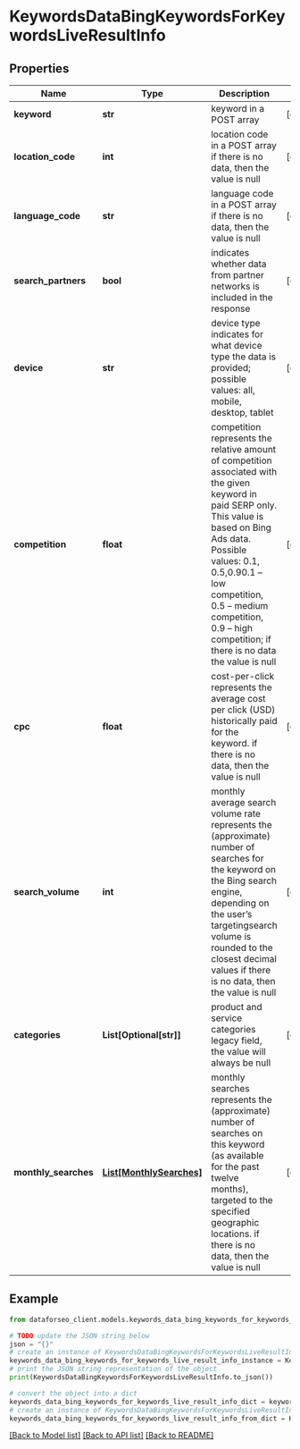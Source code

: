 # KeywordsDataBingKeywordsForKeywordsLiveResultInfo


## Properties

Name | Type | Description | Notes
------------ | ------------- | ------------- | -------------
**keyword** | **str** | keyword in a POST array | [optional] 
**location_code** | **int** | location code in a POST array if there is no data, then the value is null | [optional] 
**language_code** | **str** | language code in a POST array if there is no data, then the value is null | [optional] 
**search_partners** | **bool** | indicates whether data from partner networks is included in the response | [optional] 
**device** | **str** | device type indicates for what device type the data is provided; possible values: all, mobile, desktop, tablet | [optional] 
**competition** | **float** | competition represents the relative amount of competition associated with the given keyword in paid SERP only. This value is based on Bing Ads data. Possible values: 0.1, 0.5,0.90.1 – low competition, 0.5 – medium competition, 0.9 – high competition; if there is no data the value is null | [optional] 
**cpc** | **float** | cost-per-click represents the average cost per click (USD) historically paid for the keyword. if there is no data, then the value is null | [optional] 
**search_volume** | **int** | monthly average search volume rate represents the (approximate) number of searches for the keyword on the Bing search engine, depending on the user’s targetingsearch volume is rounded to the closest decimal values if there is no data, then the value is null | [optional] 
**categories** | **List[Optional[str]]** | product and service categories legacy field, the value will always be null | [optional] 
**monthly_searches** | [**List[MonthlySearches]**](MonthlySearches.md) | monthly searches represents the (approximate) number of searches on this keyword (as available for the past twelve months), targeted to the specified geographic locations. if there is no data, then the value is null | [optional] 

## Example

```python
from dataforseo_client.models.keywords_data_bing_keywords_for_keywords_live_result_info import KeywordsDataBingKeywordsForKeywordsLiveResultInfo

# TODO update the JSON string below
json = "{}"
# create an instance of KeywordsDataBingKeywordsForKeywordsLiveResultInfo from a JSON string
keywords_data_bing_keywords_for_keywords_live_result_info_instance = KeywordsDataBingKeywordsForKeywordsLiveResultInfo.from_json(json)
# print the JSON string representation of the object
print(KeywordsDataBingKeywordsForKeywordsLiveResultInfo.to_json())

# convert the object into a dict
keywords_data_bing_keywords_for_keywords_live_result_info_dict = keywords_data_bing_keywords_for_keywords_live_result_info_instance.to_dict()
# create an instance of KeywordsDataBingKeywordsForKeywordsLiveResultInfo from a dict
keywords_data_bing_keywords_for_keywords_live_result_info_from_dict = KeywordsDataBingKeywordsForKeywordsLiveResultInfo.from_dict(keywords_data_bing_keywords_for_keywords_live_result_info_dict)
```
[[Back to Model list]](../README.md#documentation-for-models) [[Back to API list]](../README.md#documentation-for-api-endpoints) [[Back to README]](../README.md)


